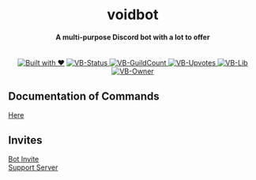 <div align="center">
  <h1>
    <br>
    voidbot
    <br>
  </h1>
  <h4>A multi-purpose Discord bot with a lot to offer</h4>
  <p>
    <br>
    <a href="http://forthebadge.com/"><img src="http://forthebadge.com/images/badges/built-with-love.svg" alt="Built with ❤"></a>
    <a href="https://discordbots.org/bot/395548989149413386">
      <img src="https://discordbots.org/api/widget/status/395548989149413386.svg" alt="VB-Status"/>
    </a>
    <a href="https://discordbots.org/bot/395548989149413386">
      <img src="https://discordbots.org/api/widget/servers/395548989149413386.svg" alt="VB-GuildCount"/>
    </a>
    <a href="https://discordbots.org/bot/395548989149413386">
      <img src="https://discordbots.org/api/widget/upvotes/395548989149413386.svg" alt="VB-Upvotes"/>
    </a>
    <a href="https://discordbots.org/bot/395548989149413386">
      <img src="https://discordbots.org/api/widget/lib/395548989149413386.svg" alt="VB-Lib"/>
    </a>
    <a href="https://discordbots.org/bot/395548989149413386">
      <img src="https://discordbots.org/api/widget/owner/395548989149413386.svg" alt="VB-Owner"/>
    </a>
  </p>
</div>

## Documentation of Commands
[Here](https://github.com/ry0id/voidbot/wiki)

## Invites
[Bot Invite](https://discordapp.com/oauth2/authorize/?permissions=8&scope=bot&client_id=395548989149413386)  
[Support Server](https://discord.gg/9Qu7aXe)
